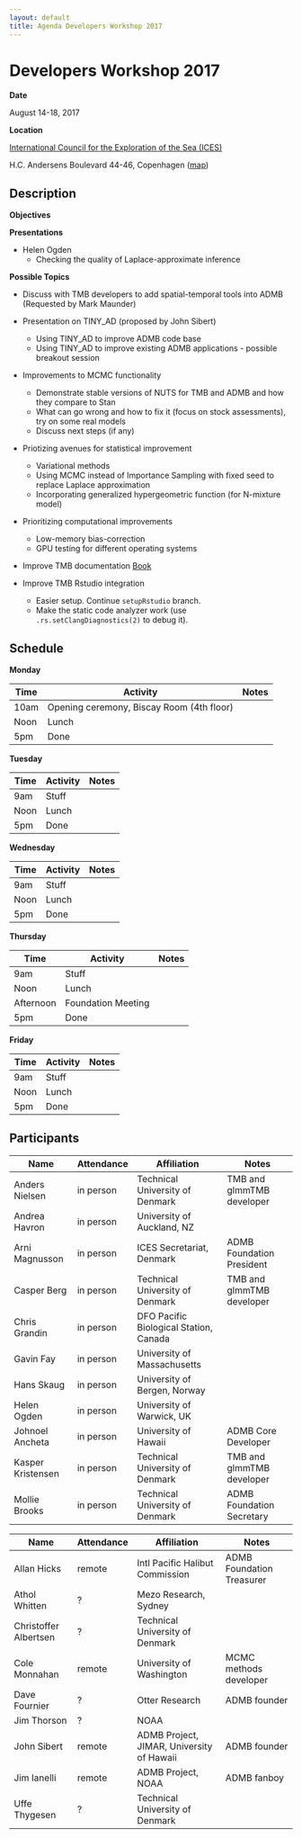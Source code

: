 ```yaml
---
layout: default
title: Agenda Developers Workshop 2017
---
```


# Developers Workshop 2017

__Date__

August 14-18, 2017

__Location__

[International Council for the Exploration of the Sea (ICES)](http://ices.dk)

H.C. Andersens Boulevard 44-46, Copenhagen
([map](https://www.google.dk/maps/place/ICES/@55.671484,12.5734843,17z/data=!3m1!4b1!4m5!3m4!1s0x46525314a3d57cd7:0x115cb810f9d78370!8m2!3d55.671484!4d12.575673?hl=en))

## Description

__Objectives__

__Presentations__

* Helen Ogden
  * Checking the quality of Laplace-approximate inference

__Possible Topics__

* Discuss with TMB developers to add spatial-temporal tools into ADMB (Requested by Mark Maunder)

* Presentation on TINY_AD (proposed by John Sibert)
  * Using TINY_AD to improve ADMB code base
  * Using TINY_AD to improve existing ADMB applications - possible breakout session

* Improvements to MCMC functionality
  * Demonstrate stable versions of NUTS for TMB and ADMB and how they compare to Stan
  * What can go wrong and how to fix it (focus on stock assessments), try on some real models
  * Discuss next steps (if any)

* Priotizing avenues for statistical improvement
  * Variational methods
  * Using MCMC instead of Importance Sampling with fixed seed to replace Laplace approximation
  * Incorporating generalized hypergeometric function (for N-mixture model)

* Prioritizing computational improvements
  * Low-memory bias-correction
  * GPU testing for different operating systems

* Improve TMB documentation [Book](http://kaskr.github.io/adcomp/_book/Tutorial.html)

* Improve TMB Rstudio integration
  - Easier setup. Continue `setupRstudio` branch.
  - Make the static code analyzer work (use `.rs.setClangDiagnostics(2)` to debug it).

## Schedule

__Monday__

__Time__ | __Activity__ | __Notes__
--- | --- | ---
10am | Opening ceremony, Biscay Room (4th floor)
Noon | Lunch
5pm | Done

__Tuesday__

__Time__ | __Activity__ | __Notes__
--- | --- | ---
9am | Stuff
Noon | Lunch
5pm | Done

__Wednesday__

__Time__ | __Activity__ | __Notes__
--- | --- | ---
9am | Stuff
Noon | Lunch
5pm | Done

__Thursday__

__Time__ | __Activity__ | __Notes__
--- | --- | ---
9am | Stuff
Noon | Lunch
Afternoon | Foundation Meeting
5pm | Done

__Friday__

__Time__ | __Activity__ | __Notes__
--- | --- | ---
9am | Stuff
Noon | Lunch
5pm | Done

## Participants

__Name__ | __Attendance__ | __Affiliation__ | __Notes__
--- | --- | --- | ---
Anders Nielsen | in person | Technical University of Denmark | TMB and glmmTMB developer
Andrea Havron | in person | University of Auckland, NZ
Arni Magnusson | in person | ICES Secretariat, Denmark | ADMB Foundation President
Casper Berg | in person | Technical University of Denmark | TMB and glmmTMB developer
Chris Grandin | in person | DFO Pacific Biological Station, Canada
Gavin Fay | in person | University of Massachusetts
Hans Skaug | in person | University of Bergen, Norway
Helen Ogden | in person | University of Warwick, UK
Johnoel Ancheta | in person | University of Hawaii | ADMB Core Developer
Kasper Kristensen | in person | Technical University of Denmark | TMB and glmmTMB developer
Mollie Brooks | in person | Technical University of Denmark | ADMB Foundation Secretary

__Name__ | __Attendance__ | __Affiliation__ | __Notes__
--- | --- | --- | ---
Allan Hicks | remote | Intl Pacific Halibut Commission | ADMB Foundation Treasurer
Athol Whitten | ? | Mezo Research, Sydney
Christoffer Albertsen | ? | Technical University of Denmark
Cole Monnahan | remote | University of Washington | MCMC methods developer
Dave Fournier | ? | Otter Research | ADMB founder
Jim Thorson | ? | NOAA
John Sibert | remote | ADMB Project, JIMAR, University of Hawaii | ADMB founder
Jim Ianelli | remote | ADMB Project, NOAA | ADMB fanboy
Uffe Thygesen | ? | Technical University of Denmark
